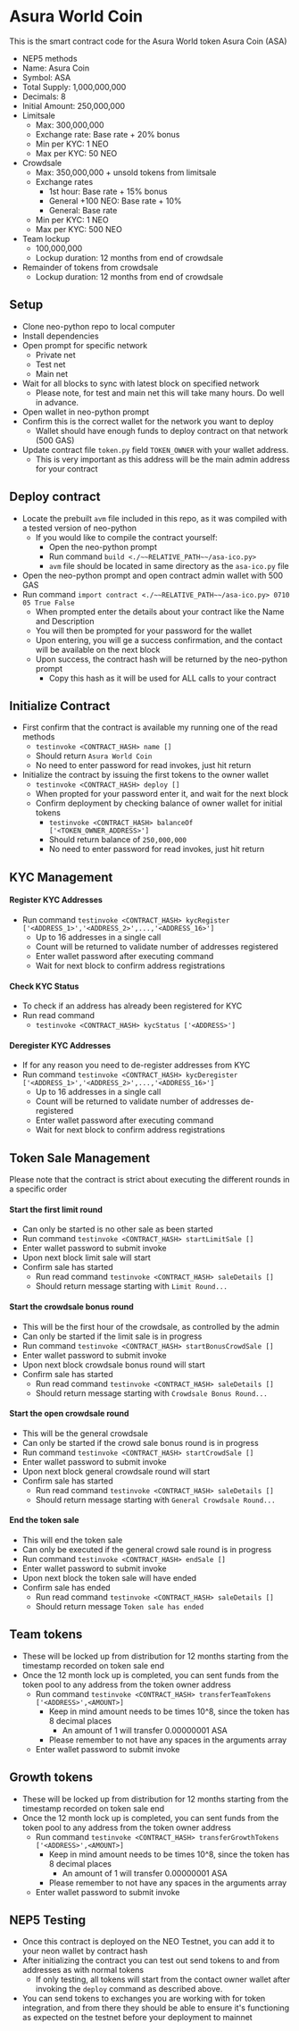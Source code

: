 # Asura World Coin
This is the smart contract code for the Asura World token Asura Coin (ASA)
- NEP5 methods
- Name: Asura Coin
- Symbol: ASA
- Total Supply: 1,000,000,000
- Decimals: 8
- Initial Amount: 250,000,000
- Limitsale
  - Max: 300,000,000
  - Exchange rate: Base rate + 20% bonus
  - Min per KYC: 1 NEO
  - Max per KYC: 50 NEO
- Crowdsale
  - Max: 350,000,000 + unsold tokens from limitsale
  - Exchange rates
    - 1st hour: Base rate + 15% bonus
    - General +100 NEO: Base rate + 10%
    - General: Base rate
  - Min per KYC: 1 NEO
  - Max per KYC: 500 NEO
- Team lockup
  - 100,000,000
  - Lockup duration: 12 months from end of crowdsale
- Remainder of tokens from crowdsale
  - Lockup duration: 12 months from end of crowdsale

## Setup
- Clone neo-python repo to local computer
- Install dependencies
- Open prompt for specific network
  - Private net
  - Test net
  - Main net
- Wait for all blocks to sync with latest block on specified network
  - Please note, for test and main net this will take many hours. Do well in advance.
- Open wallet in neo-python prompt
- Confirm this is the correct wallet for the network you want to deploy
  - Wallet should have enough funds to deploy contract on that network (500 GAS)
- Update contract file `token.py` field `TOKEN_OWNER` with your wallet address.
  - This is very important as this address will be the main admin address for your contract

## Deploy contract
- Locate the prebuilt `avm` file included in this repo, as it was compiled with a tested version of neo-python
  - If you would like to compile the contract yourself:
    - Open the neo-python prompt
    - Run command `build <./~~RELATIVE_PATH~~/asa-ico.py>`
    - `avm` file should be located in same directory as the `asa-ico.py` file
- Open the neo-python prompt and open contract admin wallet with 500 GAS
- Run command `import contract <./~~RELATIVE_PATH~~/asa-ico.py> 0710 05 True False`
  - When prompted enter the details about your contract like the Name and Description
  - You will then be prompted for your password for the wallet
  - Upon entering, you will ge a success confirmation, and the contact will be available on the next block
  - Upon success, the contract hash will be returned by the neo-python prompt
    - Copy this hash as it will be used for ALL calls to your contract


## Initialize Contract
- First confirm that the contract is available my running one of the read methods
  - `testinvoke <CONTRACT_HASH> name []`
  - Should return `Asura World Coin`
  - No need to enter password for read invokes, just hit return
- Initialize the contract by issuing the first tokens to the owner wallet
  - `testinvoke <CONTRACT_HASH> deploy []`
  - When propted for your password enter it, and wait for the next block
  - Confirm deployment by checking balance of owner wallet for initial tokens
    - `testinvoke <CONTRACT_HASH> balanceOf ['<TOKEN_OWNER_ADDRESS>']`
    - Should return balance of `250,000,000`
    - No need to enter password for read invokes, just hit return

## KYC Management
#### Register KYC Addresses
- Run command `testinvoke <CONTRACT_HASH> kycRegister ['<ADDRESS_1>','<ADDRESS_2>',...,'<ADDRESS_16>']`
  - Up to 16 addresses in a single call
  - Count will be returned to validate number of addresses registered
  - Enter wallet password after executing command
  - Wait for next block to confirm address registrations

#### Check KYC Status
- To check if an address has already been registered for KYC
- Run read command
  - `testinvoke <CONTRACT_HASH> kycStatus ['<ADDRESS>']`

#### Deregister KYC Addresses
- If for any reason you need to de-register addresses from KYC
- Run command `testinvoke <CONTRACT_HASH> kycDeregister ['<ADDRESS_1>','<ADDRESS_2>',...,'<ADDRESS_16>']`
  - Up to 16 addresses in a single call
  - Count will be returned to validate number of addresses de-registered
  - Enter wallet password after executing command
  - Wait for next block to confirm address registrations

## Token Sale Management
Please note that the contract is strict about executing the different rounds in a specific order

#### Start the first limit round
- Can only be started is no other sale as been started
- Run command `testinvoke <CONTRACT_HASH> startLimitSale []`
- Enter wallet password to submit invoke
- Upon next block limit sale will start
- Confirm sale has started
  - Run read command `testinvoke <CONTRACT_HASH> saleDetails []`
  - Should return message starting with `Limit Round...`

#### Start the crowdsale bonus round
- This will be the first hour of the crowdsale, as controlled by the admin
- Can only be started if the limit sale is in progress
- Run command `testinvoke <CONTRACT_HASH> startBonusCrowdSale []`
- Enter wallet password to submit invoke
- Upon next block crowdsale bonus round will start
- Confirm sale has started
  - Run read command `testinvoke <CONTRACT_HASH> saleDetails []`
  - Should return message starting with `Crowdsale Bonus Round...`

#### Start the open crowdsale round
- This will be the general crowdsale
- Can only be started if the crowd sale bonus round is in progress
- Run command `testinvoke <CONTRACT_HASH> startCrowdSale []`
- Enter wallet password to submit invoke
- Upon next block general crowdsale round will start
- Confirm sale has started
  - Run read command `testinvoke <CONTRACT_HASH> saleDetails []`
  - Should return message starting with `General Crowdsale Round...`

#### End the token sale
- This will end the token sale
- Can only be executed if the general crowd sale round is in progress
- Run command `testinvoke <CONTRACT_HASH> endSale []`
- Enter wallet password to submit invoke
- Upon next block the token sale will have ended
- Confirm sale has ended
  - Run read command `testinvoke <CONTRACT_HASH> saleDetails []`
  - Should return message `Token sale has ended`

## Team tokens
- These will be locked up from distribution for 12 months starting from the timestamp recorded on token sale end
- Once the 12 month lock up is completed, you can sent funds from the token pool to any address from the token owner address
  - Run command `testinvoke <CONTRACT_HASH> transferTeamTokens ['<ADDRESS>',<AMOUNT>]`
    - Keep in mind amount needs to be times 10^8, since the token has 8 decimal places
      - An amount of 1 will transfer 0.00000001 ASA
    - Please remember to not have any spaces in the arguments array
  - Enter wallet password to submit invoke

## Growth tokens
- These will be locked up from distribution for 12 months starting from the timestamp recorded on token sale end
- Once the 12 month lock up is completed, you can sent funds from the token pool to any address from the token owner address
  - Run command `testinvoke <CONTRACT_HASH> transferGrowthTokens ['<ADDRESS>',<AMOUNT>]`
    - Keep in mind amount needs to be times 10^8, since the token has 8 decimal places
      - An amount of 1 will transfer 0.00000001 ASA
    - Please remember to not have any spaces in the arguments array
  - Enter wallet password to submit invoke

## NEP5 Testing
- Once this contract is deployed on the NEO Testnet, you can add it to your neon wallet by contract hash
- After initializing the contract you can test out send tokens to and from addresses as with normal tokens
  - If only testing, all tokens will start from the contact owner wallet after invoking the `deploy` command as described above.
- You can send tokens to exchanges you are working with for token integration, and from there they should be able to ensure it's functioning as expected on the testnet before your deployment to mainnet
